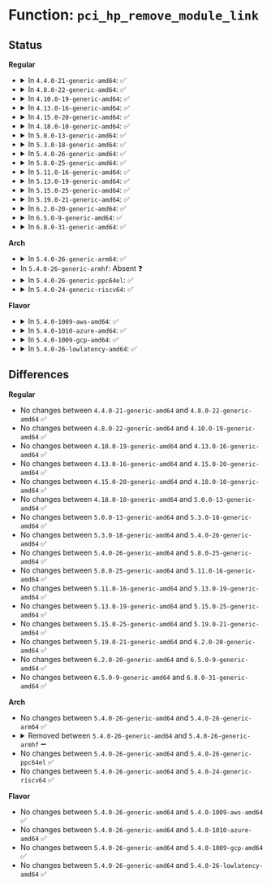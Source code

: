 # Function: <code>pci_hp_remove_module_link</code>

## Status
<b>Regular</b>
<ul>
<li>
<details>
<summary>In <code>4.4.0-21-generic-amd64</code>: ✅</summary>

```c
void pci_hp_remove_module_link(struct pci_slot * pci_slot)
```

```json
{
  "name": "pci_hp_remove_module_link",
  "collision_type": "Unique Global",
  "inline_type": "No",
  "funcs": [
    {
      "addr": 18446744071583310784,
      "name": "pci_hp_remove_module_link",
      "external": true,
      "loc": "drivers/pci/slot.c:391",
      "file": "drivers/pci/slot.c",
      "inline": "seen, unknown",
      "caller_inline": [],
      "caller_func": [
        "drivers/pci/hotplug/pci_hotplug_core.c:__pci_hp_register",
        "drivers/pci/hotplug/pci_hotplug_core.c:pci_hp_deregister"
      ]
    }
  ],
  "symbols": [
    {
      "addr": 18446744071583310784,
      "name": "pci_hp_remove_module_link",
      "section": ".text",
      "bind": "STB_GLOBAL",
      "size": 27
    }
  ]
}
```
</details>
</li>
<li>
<details>
<summary>In <code>4.8.0-22-generic-amd64</code>: ✅</summary>

```c
void pci_hp_remove_module_link(struct pci_slot * pci_slot)
```

```json
{
  "name": "pci_hp_remove_module_link",
  "collision_type": "Unique Global",
  "inline_type": "No",
  "funcs": [
    {
      "addr": 18446744071583621744,
      "name": "pci_hp_remove_module_link",
      "external": true,
      "loc": "drivers/pci/slot.c:391",
      "file": "drivers/pci/slot.c",
      "inline": "seen, unknown",
      "caller_inline": [],
      "caller_func": [
        "drivers/pci/hotplug/pci_hotplug_core.c:pci_hp_deregister",
        "drivers/pci/hotplug/pci_hotplug_core.c:__pci_hp_register"
      ]
    }
  ],
  "symbols": [
    {
      "addr": 18446744071583621744,
      "name": "pci_hp_remove_module_link",
      "section": ".text",
      "bind": "STB_GLOBAL",
      "size": 27
    }
  ]
}
```
</details>
</li>
<li>
<details>
<summary>In <code>4.10.0-19-generic-amd64</code>: ✅</summary>

```c
void pci_hp_remove_module_link(struct pci_slot * pci_slot)
```

```json
{
  "name": "pci_hp_remove_module_link",
  "collision_type": "Unique Global",
  "inline_type": "No",
  "funcs": [
    {
      "addr": 18446744071583758944,
      "name": "pci_hp_remove_module_link",
      "external": true,
      "loc": "drivers/pci/slot.c:391",
      "file": "drivers/pci/slot.c",
      "inline": "seen, unknown",
      "caller_inline": [],
      "caller_func": [
        "drivers/pci/hotplug/pci_hotplug_core.c:pci_hp_deregister",
        "drivers/pci/hotplug/pci_hotplug_core.c:__pci_hp_register"
      ]
    }
  ],
  "symbols": [
    {
      "addr": 18446744071583758944,
      "name": "pci_hp_remove_module_link",
      "section": ".text",
      "bind": "STB_GLOBAL",
      "size": 27
    }
  ]
}
```
</details>
</li>
<li>
<details>
<summary>In <code>4.13.0-16-generic-amd64</code>: ✅</summary>

```c
void pci_hp_remove_module_link(struct pci_slot * pci_slot)
```

```json
{
  "name": "pci_hp_remove_module_link",
  "collision_type": "Unique Global",
  "inline_type": "No",
  "funcs": [
    {
      "addr": 18446744071583801552,
      "name": "pci_hp_remove_module_link",
      "external": true,
      "loc": "drivers/pci/slot.c:391",
      "file": "drivers/pci/slot.c",
      "inline": "seen, unknown",
      "caller_inline": [],
      "caller_func": [
        "drivers/pci/hotplug/pci_hotplug_core.c:pci_hp_deregister",
        "drivers/pci/hotplug/pci_hotplug_core.c:__pci_hp_register"
      ]
    }
  ],
  "symbols": [
    {
      "addr": 18446744071583801552,
      "name": "pci_hp_remove_module_link",
      "section": ".text",
      "bind": "STB_GLOBAL",
      "size": 27
    }
  ]
}
```
</details>
</li>
<li>
<details>
<summary>In <code>4.15.0-20-generic-amd64</code>: ✅</summary>

```c
void pci_hp_remove_module_link(struct pci_slot * pci_slot)
```

```json
{
  "name": "pci_hp_remove_module_link",
  "collision_type": "Unique Global",
  "inline_type": "No",
  "funcs": [
    {
      "addr": 18446744071584064720,
      "name": "pci_hp_remove_module_link",
      "external": true,
      "loc": "drivers/pci/slot.c:391",
      "file": "drivers/pci/slot.c",
      "inline": "seen, unknown",
      "caller_inline": [],
      "caller_func": [
        "drivers/pci/hotplug/pci_hotplug_core.c:pci_hp_deregister",
        "drivers/pci/hotplug/pci_hotplug_core.c:__pci_hp_register"
      ]
    }
  ],
  "symbols": [
    {
      "addr": 18446744071584064720,
      "name": "pci_hp_remove_module_link",
      "section": ".text",
      "bind": "STB_GLOBAL",
      "size": 27
    }
  ]
}
```
</details>
</li>
<li>
<details>
<summary>In <code>4.18.0-10-generic-amd64</code>: ✅</summary>

```c
void pci_hp_remove_module_link(struct pci_slot * pci_slot)
```

```json
{
  "name": "pci_hp_remove_module_link",
  "collision_type": "Unique Global",
  "inline_type": "No",
  "funcs": [
    {
      "addr": 18446744071584264080,
      "name": "pci_hp_remove_module_link",
      "external": true,
      "loc": "drivers/pci/slot.c:392",
      "file": "drivers/pci/slot.c",
      "inline": "seen, unknown",
      "caller_inline": [],
      "caller_func": [
        "drivers/pci/hotplug/pci_hotplug_core.c:pci_hp_deregister",
        "drivers/pci/hotplug/pci_hotplug_core.c:__pci_hp_register"
      ]
    }
  ],
  "symbols": [
    {
      "addr": 18446744071584264080,
      "name": "pci_hp_remove_module_link",
      "section": ".text",
      "bind": "STB_GLOBAL",
      "size": 27
    }
  ]
}
```
</details>
</li>
<li>
<details>
<summary>In <code>5.0.0-13-generic-amd64</code>: ✅</summary>

```c
void pci_hp_remove_module_link(struct pci_slot * pci_slot)
```

```json
{
  "name": "pci_hp_remove_module_link",
  "collision_type": "Unique Global",
  "inline_type": "No",
  "funcs": [
    {
      "addr": 18446744071584354400,
      "name": "pci_hp_remove_module_link",
      "external": true,
      "loc": "drivers/pci/slot.c:391",
      "file": "drivers/pci/slot.c",
      "inline": "seen, unknown",
      "caller_inline": [],
      "caller_func": [
        "drivers/pci/hotplug/pci_hotplug_core.c:pci_hp_del"
      ]
    }
  ],
  "symbols": [
    {
      "addr": 18446744071584354400,
      "name": "pci_hp_remove_module_link",
      "section": ".text",
      "bind": "STB_GLOBAL",
      "size": 27
    }
  ]
}
```
</details>
</li>
<li>
<details>
<summary>In <code>5.3.0-18-generic-amd64</code>: ✅</summary>

```c
void pci_hp_remove_module_link(struct pci_slot * pci_slot)
```

```json
{
  "name": "pci_hp_remove_module_link",
  "collision_type": "Unique Global",
  "inline_type": "No",
  "funcs": [
    {
      "addr": 18446744071584548384,
      "name": "pci_hp_remove_module_link",
      "external": true,
      "loc": "drivers/pci/slot.c:392",
      "file": "drivers/pci/slot.c",
      "inline": "seen, unknown",
      "caller_inline": [],
      "caller_func": [
        "drivers/pci/hotplug/pci_hotplug_core.c:pci_hp_del"
      ]
    }
  ],
  "symbols": [
    {
      "addr": 18446744071584548384,
      "name": "pci_hp_remove_module_link",
      "section": ".text",
      "bind": "STB_GLOBAL",
      "size": 27
    }
  ]
}
```
</details>
</li>
<li>
<details>
<summary>In <code>5.4.0-26-generic-amd64</code>: ✅</summary>

```c
void pci_hp_remove_module_link(struct pci_slot * pci_slot)
```

```json
{
  "name": "pci_hp_remove_module_link",
  "collision_type": "Unique Global",
  "inline_type": "No",
  "funcs": [
    {
      "addr": 18446744071584683776,
      "name": "pci_hp_remove_module_link",
      "external": true,
      "loc": "drivers/pci/slot.c:392",
      "file": "drivers/pci/slot.c",
      "inline": "seen, unknown",
      "caller_inline": [],
      "caller_func": [
        "drivers/pci/hotplug/pci_hotplug_core.c:pci_hp_del"
      ]
    }
  ],
  "symbols": [
    {
      "addr": 18446744071584683776,
      "name": "pci_hp_remove_module_link",
      "section": ".text",
      "bind": "STB_GLOBAL",
      "size": 27
    }
  ]
}
```
</details>
</li>
<li>
<details>
<summary>In <code>5.8.0-25-generic-amd64</code>: ✅</summary>

```c
void pci_hp_remove_module_link(struct pci_slot * pci_slot)
```

```json
{
  "name": "pci_hp_remove_module_link",
  "collision_type": "Unique Global",
  "inline_type": "No",
  "funcs": [
    {
      "addr": 18446744071585397456,
      "name": "pci_hp_remove_module_link",
      "external": true,
      "loc": "drivers/pci/slot.c:358",
      "file": "drivers/pci/slot.c",
      "inline": "seen, unknown",
      "caller_inline": [],
      "caller_func": [
        "drivers/pci/hotplug/pci_hotplug_core.c:fs_remove_slot",
        "drivers/pci/hotplug/pci_hotplug_core.c:fs_add_slot"
      ]
    }
  ],
  "symbols": [
    {
      "addr": 18446744071585397456,
      "name": "pci_hp_remove_module_link",
      "section": ".text",
      "bind": "STB_GLOBAL",
      "size": 27
    }
  ]
}
```
</details>
</li>
<li>
<details>
<summary>In <code>5.11.0-16-generic-amd64</code>: ✅</summary>

```c
void pci_hp_remove_module_link(struct pci_slot * pci_slot)
```

```json
{
  "name": "pci_hp_remove_module_link",
  "collision_type": "Unique Global",
  "inline_type": "No",
  "funcs": [
    {
      "addr": 18446744071585554176,
      "name": "pci_hp_remove_module_link",
      "external": true,
      "loc": "drivers/pci/slot.c:359",
      "file": "drivers/pci/slot.c",
      "inline": "seen, unknown",
      "caller_inline": [],
      "caller_func": [
        "drivers/pci/hotplug/pci_hotplug_core.c:fs_remove_slot",
        "drivers/pci/hotplug/pci_hotplug_core.c:fs_add_slot"
      ]
    }
  ],
  "symbols": [
    {
      "addr": 18446744071585554176,
      "name": "pci_hp_remove_module_link",
      "section": ".text",
      "bind": "STB_GLOBAL",
      "size": 27
    }
  ]
}
```
</details>
</li>
<li>
<details>
<summary>In <code>5.13.0-19-generic-amd64</code>: ✅</summary>

```c
void pci_hp_remove_module_link(struct pci_slot * pci_slot)
```

```json
{
  "name": "pci_hp_remove_module_link",
  "collision_type": "Unique Global",
  "inline_type": "No",
  "funcs": [
    {
      "addr": 18446744071585432736,
      "name": "pci_hp_remove_module_link",
      "external": true,
      "loc": "drivers/pci/slot.c:359",
      "file": "drivers/pci/slot.c",
      "inline": "seen, unknown",
      "caller_inline": [],
      "caller_func": [
        "drivers/pci/hotplug/pci_hotplug_core.c:pci_hp_del",
        "drivers/pci/hotplug/pci_hotplug_core.c:fs_add_slot"
      ]
    }
  ],
  "symbols": [
    {
      "addr": 18446744071585432736,
      "name": "pci_hp_remove_module_link",
      "section": ".text",
      "bind": "STB_GLOBAL",
      "size": 27
    }
  ]
}
```
</details>
</li>
<li>
<details>
<summary>In <code>5.15.0-25-generic-amd64</code>: ✅</summary>

```c
void pci_hp_remove_module_link(struct pci_slot * pci_slot)
```

```json
{
  "name": "pci_hp_remove_module_link",
  "collision_type": "Unique Global",
  "inline_type": "No",
  "funcs": [
    {
      "addr": 18446744071585898144,
      "name": "pci_hp_remove_module_link",
      "external": true,
      "loc": "drivers/pci/slot.c:359",
      "file": "drivers/pci/slot.c",
      "inline": "seen, unknown",
      "caller_inline": [],
      "caller_func": [
        "drivers/pci/hotplug/pci_hotplug_core.c:pci_hp_del",
        "drivers/pci/hotplug/pci_hotplug_core.c:fs_add_slot"
      ]
    }
  ],
  "symbols": [
    {
      "addr": 18446744071585898144,
      "name": "pci_hp_remove_module_link",
      "section": ".text",
      "bind": "STB_GLOBAL",
      "size": 27
    }
  ]
}
```
</details>
</li>
<li>
<details>
<summary>In <code>5.19.0-21-generic-amd64</code>: ✅</summary>

```c
void pci_hp_remove_module_link(struct pci_slot * pci_slot)
```

```json
{
  "name": "pci_hp_remove_module_link",
  "collision_type": "Unique Global",
  "inline_type": "No",
  "funcs": [
    {
      "addr": 18446744071587096512,
      "name": "pci_hp_remove_module_link",
      "external": true,
      "loc": "drivers/pci/slot.c:360",
      "file": "drivers/pci/slot.c",
      "inline": "seen, unknown",
      "caller_inline": [],
      "caller_func": [
        "drivers/pci/hotplug/pci_hotplug_core.c:pci_hp_del",
        "drivers/pci/hotplug/pci_hotplug_core.c:fs_add_slot"
      ]
    }
  ],
  "symbols": [
    {
      "addr": 18446744071587096512,
      "name": "pci_hp_remove_module_link",
      "section": ".text",
      "bind": "STB_GLOBAL",
      "size": 35
    }
  ]
}
```
</details>
</li>
<li>
<details>
<summary>In <code>6.2.0-20-generic-amd64</code>: ✅</summary>

```c
void pci_hp_remove_module_link(struct pci_slot * pci_slot)
```

```json
{
  "name": "pci_hp_remove_module_link",
  "collision_type": "Unique Global",
  "inline_type": "No",
  "funcs": [
    {
      "addr": 18446744071588287488,
      "name": "pci_hp_remove_module_link",
      "external": true,
      "loc": "drivers/pci/slot.c:360",
      "file": "drivers/pci/slot.c",
      "inline": "seen, unknown",
      "caller_inline": [],
      "caller_func": [
        "drivers/pci/hotplug/pci_hotplug_core.c:pci_hp_del",
        "drivers/pci/hotplug/pci_hotplug_core.c:fs_add_slot"
      ]
    }
  ],
  "symbols": [
    {
      "addr": 18446744071588287488,
      "name": "pci_hp_remove_module_link",
      "section": ".text",
      "bind": "STB_GLOBAL",
      "size": 35
    }
  ]
}
```
</details>
</li>
<li>
<details>
<summary>In <code>6.5.0-9-generic-amd64</code>: ✅</summary>

```c
void pci_hp_remove_module_link(struct pci_slot * pci_slot)
```

```json
{
  "name": "pci_hp_remove_module_link",
  "collision_type": "Unique Global",
  "inline_type": "No",
  "funcs": [
    {
      "addr": 18446744071588563392,
      "name": "pci_hp_remove_module_link",
      "external": true,
      "loc": "drivers/pci/slot.c:360",
      "file": "drivers/pci/slot.c",
      "inline": "seen, unknown",
      "caller_inline": [],
      "caller_func": [
        "drivers/pci/hotplug/pci_hotplug_core.c:pci_hp_del",
        "drivers/pci/hotplug/pci_hotplug_core.c:fs_add_slot"
      ]
    }
  ],
  "symbols": [
    {
      "addr": 18446744071588563392,
      "name": "pci_hp_remove_module_link",
      "section": ".text",
      "bind": "STB_GLOBAL",
      "size": 35
    }
  ]
}
```
</details>
</li>
<li>
<details>
<summary>In <code>6.8.0-31-generic-amd64</code>: ✅</summary>

```c
void pci_hp_remove_module_link(struct pci_slot * pci_slot)
```

```json
{
  "name": "pci_hp_remove_module_link",
  "collision_type": "Unique Global",
  "inline_type": "No",
  "funcs": [
    {
      "addr": 18446744071588863168,
      "name": "pci_hp_remove_module_link",
      "external": true,
      "loc": "drivers/pci/slot.c:360",
      "file": "drivers/pci/slot.c",
      "inline": "seen, unknown",
      "caller_inline": [],
      "caller_func": [
        "drivers/pci/hotplug/pci_hotplug_core.c:pci_hp_del",
        "drivers/pci/hotplug/pci_hotplug_core.c:fs_add_slot"
      ]
    }
  ],
  "symbols": [
    {
      "addr": 18446744071588863168,
      "name": "pci_hp_remove_module_link",
      "section": ".text",
      "bind": "STB_GLOBAL",
      "size": 35
    }
  ]
}
```
</details>
</li>
</ul>
<b>Arch</b>
<ul>
<li>
<details>
<summary>In <code>5.4.0-26-generic-arm64</code>: ✅</summary>

```c
void pci_hp_remove_module_link(struct pci_slot * pci_slot)
```

```json
{
  "name": "pci_hp_remove_module_link",
  "collision_type": "Unique Global",
  "inline_type": "No",
  "funcs": [
    {
      "addr": 18446603336496935712,
      "name": "pci_hp_remove_module_link",
      "external": true,
      "loc": "drivers/pci/slot.c:392",
      "file": "drivers/pci/slot.c",
      "inline": "seen, unknown",
      "caller_inline": [],
      "caller_func": [
        "drivers/pci/hotplug/pci_hotplug_core.c:pci_hp_del"
      ]
    }
  ],
  "symbols": [
    {
      "addr": 18446603336496935712,
      "name": "pci_hp_remove_module_link",
      "section": ".text",
      "bind": "STB_GLOBAL",
      "size": 52
    }
  ]
}
```
</details>
</li>
<li>
In <code>5.4.0-26-generic-armhf</code>: Absent ❓
</li>
<li>
<details>
<summary>In <code>5.4.0-26-generic-ppc64el</code>: ✅</summary>

```c
void pci_hp_remove_module_link(struct pci_slot * pci_slot)
```

```json
{
  "name": "pci_hp_remove_module_link",
  "collision_type": "Unique Global",
  "inline_type": "No",
  "funcs": [
    {
      "addr": 13835058055291036016,
      "name": "pci_hp_remove_module_link",
      "external": true,
      "loc": "drivers/pci/slot.c:392",
      "file": "drivers/pci/slot.c",
      "inline": "seen, unknown",
      "caller_inline": [],
      "caller_func": [
        "drivers/pci/hotplug/pci_hotplug_core.c:pci_hp_del"
      ]
    }
  ],
  "symbols": [
    {
      "addr": 13835058055291036016,
      "name": "pci_hp_remove_module_link",
      "section": ".text",
      "bind": "STB_GLOBAL",
      "size": 64
    }
  ]
}
```
</details>
</li>
<li>
<details>
<summary>In <code>5.4.0-24-generic-riscv64</code>: ✅</summary>

```c
void pci_hp_remove_module_link(struct pci_slot * pci_slot)
```

```json
{
  "name": "pci_hp_remove_module_link",
  "collision_type": "Unique Global",
  "inline_type": "No",
  "funcs": [
    {
      "addr": 18446743936275616462,
      "name": "pci_hp_remove_module_link",
      "external": true,
      "loc": "drivers/pci/slot.c:392",
      "file": "drivers/pci/slot.c",
      "inline": "seen, unknown",
      "caller_inline": [],
      "caller_func": [
        "drivers/pci/hotplug/pci_hotplug_core.c:pci_hp_del"
      ]
    }
  ],
  "symbols": [
    {
      "addr": 18446743936275616462,
      "name": "pci_hp_remove_module_link",
      "section": ".text",
      "bind": "STB_GLOBAL",
      "size": 52
    }
  ]
}
```
</details>
</li>
</ul>
<b>Flavor</b>
<ul>
<li>
<details>
<summary>In <code>5.4.0-1009-aws-amd64</code>: ✅</summary>

```c
void pci_hp_remove_module_link(struct pci_slot * pci_slot)
```

```json
{
  "name": "pci_hp_remove_module_link",
  "collision_type": "Unique Global",
  "inline_type": "No",
  "funcs": [
    {
      "addr": 18446744071584634256,
      "name": "pci_hp_remove_module_link",
      "external": true,
      "loc": "drivers/pci/slot.c:392",
      "file": "drivers/pci/slot.c",
      "inline": "seen, unknown",
      "caller_inline": [],
      "caller_func": [
        "drivers/pci/hotplug/pci_hotplug_core.c:pci_hp_del"
      ]
    }
  ],
  "symbols": [
    {
      "addr": 18446744071584634256,
      "name": "pci_hp_remove_module_link",
      "section": ".text",
      "bind": "STB_GLOBAL",
      "size": 27
    }
  ]
}
```
</details>
</li>
<li>
<details>
<summary>In <code>5.4.0-1010-azure-amd64</code>: ✅</summary>

```c
void pci_hp_remove_module_link(struct pci_slot * pci_slot)
```

```json
{
  "name": "pci_hp_remove_module_link",
  "collision_type": "Unique Global",
  "inline_type": "No",
  "funcs": [
    {
      "addr": 18446744071584564064,
      "name": "pci_hp_remove_module_link",
      "external": true,
      "loc": "drivers/pci/slot.c:392",
      "file": "drivers/pci/slot.c",
      "inline": "seen, unknown",
      "caller_inline": [],
      "caller_func": [
        "drivers/pci/hotplug/pci_hotplug_core.c:pci_hp_del"
      ]
    }
  ],
  "symbols": [
    {
      "addr": 18446744071584564064,
      "name": "pci_hp_remove_module_link",
      "section": ".text",
      "bind": "STB_GLOBAL",
      "size": 27
    }
  ]
}
```
</details>
</li>
<li>
<details>
<summary>In <code>5.4.0-1009-gcp-amd64</code>: ✅</summary>

```c
void pci_hp_remove_module_link(struct pci_slot * pci_slot)
```

```json
{
  "name": "pci_hp_remove_module_link",
  "collision_type": "Unique Global",
  "inline_type": "No",
  "funcs": [
    {
      "addr": 18446744071584633936,
      "name": "pci_hp_remove_module_link",
      "external": true,
      "loc": "drivers/pci/slot.c:392",
      "file": "drivers/pci/slot.c",
      "inline": "seen, unknown",
      "caller_inline": [],
      "caller_func": [
        "drivers/pci/hotplug/pci_hotplug_core.c:pci_hp_del"
      ]
    }
  ],
  "symbols": [
    {
      "addr": 18446744071584633936,
      "name": "pci_hp_remove_module_link",
      "section": ".text",
      "bind": "STB_GLOBAL",
      "size": 27
    }
  ]
}
```
</details>
</li>
<li>
<details>
<summary>In <code>5.4.0-26-lowlatency-amd64</code>: ✅</summary>

```c
void pci_hp_remove_module_link(struct pci_slot * pci_slot)
```

```json
{
  "name": "pci_hp_remove_module_link",
  "collision_type": "Unique Global",
  "inline_type": "No",
  "funcs": [
    {
      "addr": 18446744071584741632,
      "name": "pci_hp_remove_module_link",
      "external": true,
      "loc": "drivers/pci/slot.c:392",
      "file": "drivers/pci/slot.c",
      "inline": "seen, unknown",
      "caller_inline": [],
      "caller_func": [
        "drivers/pci/hotplug/pci_hotplug_core.c:pci_hp_del"
      ]
    }
  ],
  "symbols": [
    {
      "addr": 18446744071584741632,
      "name": "pci_hp_remove_module_link",
      "section": ".text",
      "bind": "STB_GLOBAL",
      "size": 27
    }
  ]
}
```
</details>
</li>
</ul>

## Differences
<b>Regular</b>
<ul>
<li>
No changes between <code>4.4.0-21-generic-amd64</code> and <code>4.8.0-22-generic-amd64</code> ✅
</li>
<li>
No changes between <code>4.8.0-22-generic-amd64</code> and <code>4.10.0-19-generic-amd64</code> ✅
</li>
<li>
No changes between <code>4.10.0-19-generic-amd64</code> and <code>4.13.0-16-generic-amd64</code> ✅
</li>
<li>
No changes between <code>4.13.0-16-generic-amd64</code> and <code>4.15.0-20-generic-amd64</code> ✅
</li>
<li>
No changes between <code>4.15.0-20-generic-amd64</code> and <code>4.18.0-10-generic-amd64</code> ✅
</li>
<li>
No changes between <code>4.18.0-10-generic-amd64</code> and <code>5.0.0-13-generic-amd64</code> ✅
</li>
<li>
No changes between <code>5.0.0-13-generic-amd64</code> and <code>5.3.0-18-generic-amd64</code> ✅
</li>
<li>
No changes between <code>5.3.0-18-generic-amd64</code> and <code>5.4.0-26-generic-amd64</code> ✅
</li>
<li>
No changes between <code>5.4.0-26-generic-amd64</code> and <code>5.8.0-25-generic-amd64</code> ✅
</li>
<li>
No changes between <code>5.8.0-25-generic-amd64</code> and <code>5.11.0-16-generic-amd64</code> ✅
</li>
<li>
No changes between <code>5.11.0-16-generic-amd64</code> and <code>5.13.0-19-generic-amd64</code> ✅
</li>
<li>
No changes between <code>5.13.0-19-generic-amd64</code> and <code>5.15.0-25-generic-amd64</code> ✅
</li>
<li>
No changes between <code>5.15.0-25-generic-amd64</code> and <code>5.19.0-21-generic-amd64</code> ✅
</li>
<li>
No changes between <code>5.19.0-21-generic-amd64</code> and <code>6.2.0-20-generic-amd64</code> ✅
</li>
<li>
No changes between <code>6.2.0-20-generic-amd64</code> and <code>6.5.0-9-generic-amd64</code> ✅
</li>
<li>
No changes between <code>6.5.0-9-generic-amd64</code> and <code>6.8.0-31-generic-amd64</code> ✅
</li>
</ul>
<b>Arch</b>
<ul>
<li>
No changes between <code>5.4.0-26-generic-amd64</code> and <code>5.4.0-26-generic-arm64</code> ✅
</li>
<li>
<details>
<summary>Removed between <code>5.4.0-26-generic-amd64</code> and <code>5.4.0-26-generic-armhf</code> ➖</summary>

```c
void pci_hp_remove_module_link(struct pci_slot * pci_slot)
```
</details>
</li>
<li>
No changes between <code>5.4.0-26-generic-amd64</code> and <code>5.4.0-26-generic-ppc64el</code> ✅
</li>
<li>
No changes between <code>5.4.0-26-generic-amd64</code> and <code>5.4.0-24-generic-riscv64</code> ✅
</li>
</ul>
<b>Flavor</b>
<ul>
<li>
No changes between <code>5.4.0-26-generic-amd64</code> and <code>5.4.0-1009-aws-amd64</code> ✅
</li>
<li>
No changes between <code>5.4.0-26-generic-amd64</code> and <code>5.4.0-1010-azure-amd64</code> ✅
</li>
<li>
No changes between <code>5.4.0-26-generic-amd64</code> and <code>5.4.0-1009-gcp-amd64</code> ✅
</li>
<li>
No changes between <code>5.4.0-26-generic-amd64</code> and <code>5.4.0-26-lowlatency-amd64</code> ✅
</li>
</ul>
